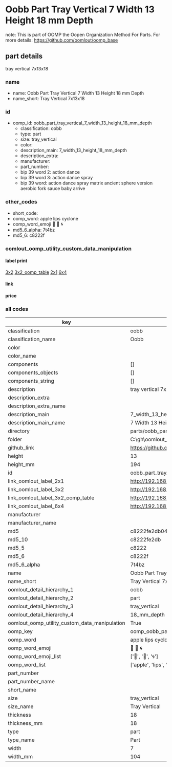 # Oobb Part Tray Vertical 7 Width 13 Height 18 mm Depth  

note: This is part of OOMP the Oopen Organization Method For Parts. For more details: https://github.com/oomlout/oomp_base

##  part details
  



tray vertical 7x13x18



### name
* name: Oobb Part Tray Vertical 7 Width 13 Height 18 mm Depth
* name_short: Tray Vertical 7x13x18 
### id
* oomp_id: oobb_part_tray_vertical_7_width_13_height_18_mm_depth
  * classification: oobb
  * type: part
  * size: tray_vertical
  * color: 
  * description_main: 7_width_13_height_18_mm_depth
  * description_extra: 
  * manufacturer: 
  * part_number: 
  * bip 39 word 2: action dance
  * bip 39 word 3: action dance spray
  * bip 39 word: action dance spray matrix ancient sphere version aerobic fork sauce baby arrive

### other_codes
* short_code: 
* oomp_word: apple lips cyclone
* oomp_word_emoji :apple: :lips: :cyclone:
* md5_6_alpha: 7t4bz
* md5_6: c8222f






### oomlout_oomp_utility_custom_data_manipulation
#### label print
[3x2](http://192.168.1.245:1112/?label=oomp%207t4bz)
[3x2_oomp_table](http://192.168.1.108:1112/?label=oomp%207t4bz)
[2x1](http://192.168.1.242:1112/?label=oomp%207t4bz)
[6x4](http://192.168.1.55:1112/?label=oomp%207t4bz)    

#### link

                              

#### price







### all codes 
| key | value |  
| --- | --- |  
| classification | oobb |  
| classification_name | Oobb |  
| color |  |  
| color_name |  |  
| components | [] |  
| components_objects | [] |  
| components_string | [] |  
| description | tray vertical 7x13x18 |  
| description_extra |  |  
| description_extra_name |  |  
| description_main | 7_width_13_height_18_mm_depth |  
| description_main_name | 7 Width 13 Height 18 mm Depth |  
| directory | parts/oobb_part_tray_vertical_7_width_13_height_18_mm_depth |  
| folder | C:\gh\oomlout_oobb_version_4_generated_parts\parts\oobb_part_tray_vertical_7_width_13_height_18_mm_depth |  
| github_link | https://github.com/oomlout/oomlout_oomp_part_src/tree/main/parts/oobb_part_tray_vertical_7_width_13_height_18_mm_depth |  
| height | 13 |  
| height_mm | 194 |  
| id | oobb_part_tray_vertical_7_width_13_height_18_mm_depth |  
| link_oomlout_label_2x1 | http://192.168.1.242:1112/?label=oomp%207t4bz |  
| link_oomlout_label_3x2 | http://192.168.1.245:1112/?label=oomp%207t4bz |  
| link_oomlout_label_3x2_oomp_table | http://192.168.1.108:1112/?label=oomp%207t4bz |  
| link_oomlout_label_6x4 | http://192.168.1.55:1112/?label=oomp%207t4bz |  
| manufacturer |  |  
| manufacturer_name |  |  
| md5 | c8222fe2db043e5b45844893a5cdd014 |  
| md5_10 | c8222fe2db |  
| md5_5 | c8222 |  
| md5_6 | c8222f |  
| md5_6_alpha | 7t4bz |  
| name | Oobb Part Tray Vertical 7 Width 13 Height 18 mm Depth |  
| name_short | Tray Vertical 7x13x18  |  
| oomlout_detail_hierarchy_1 | oobb |  
| oomlout_detail_hierarchy_2 | part |  
| oomlout_detail_hierarchy_3 | tray_vertical |  
| oomlout_detail_hierarchy_4 | 18_mm_depth |  
| oomlout_oomp_utility_custom_data_manipulation | True |  
| oomp_key | oomp_oobb_part_tray_vertical_7_width_13_height_18_mm_depth |  
| oomp_word | apple lips cyclone |  
| oomp_word_emoji | :apple: :lips: :cyclone: |  
| oomp_word_emoji_list | [':apple:', ':lips:', ':cyclone:'] |  
| oomp_word_list | ['apple', 'lips', 'cyclone'] |  
| part_number |  |  
| part_number_name |  |  
| short_name |  |  
| size | tray_vertical |  
| size_name | Tray Vertical |  
| thickness | 18 |  
| thickness_mm | 18 |  
| type | part |  
| type_name | Part |  
| width | 7 |  
| width_mm | 104 |  

